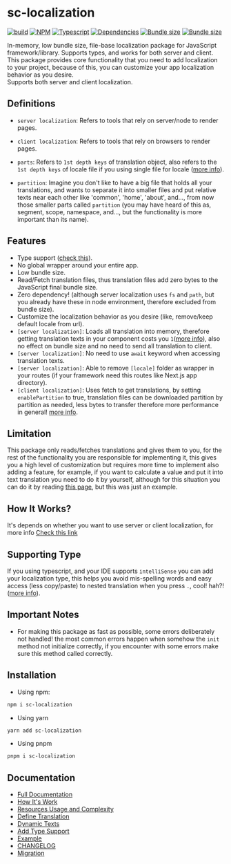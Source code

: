 # sc-localization

[![build](https://img.shields.io/github/actions/workflow/status/cherali/localization/release_package.yml?logo=github&style=flat-square)](https://www.npmjs.com/package/sc-localization "build")
[![NPM](https://img.shields.io/npm/v/sc-localization?color=cb3837&label=NPM&style=flat-square)](https://www.npmjs.com/package/sc-localization "Current npm version.")
[![Typescript](https://img.shields.io/github/package-json/dependency-version/cherali/localization/dev/typescript?logo=typescript&logoColor=white&color=3178C6&label=Typescript&style=flat-square)](https://www.npmjs.com/package/typescript "Typescript version.")
[![Dependencies](https://img.shields.io/librariesio/dependents/npm/sc-localization?label=Dependencies&style=flat-square)](https://www.npmjs.com/package/sc-localization "Dependencies")
[![Bundle size](<https://img.shields.io/badge/Server_(gzip)-1.1_KB-7F27FF?&style=flat-square>)](https://www.npmjs.com/package/sc-localization "Server Localization Bundle Size")
[![Bundle size](<https://img.shields.io/badge/Client_(gzip)-1.2_KB-7F27FF?&style=flat-square>)](https://www.npmjs.com/package/sc-localization "Client Localization Bundle Size")

In-memory, low bundle size, file-base localization package for JavaScript framework/library. Supports types, and works for both server and client. <br>
This package provides core functionality that you need to add localization to your project, because of this, you can customize your app localization behavior as you desire. <br>
Supports both server and client localization.

## Definitions

- `server localization`: Refers to tools that rely on server/node to render pages.
- `client localization`: Refers to tools that rely on browsers to render pages.

- `parts`: Refers to `1st depth keys` of translation object, also refers to the `1st depth keys` of locale file if you using single file for locale ([more info](./markdown/define-translation.md)).
- `partition`: Imagine you don't like to have a big file that holds all your translations, and wants to separate it into smaller files and put relative texts near each other like 'common', 'home', 'about', and..., from now those smaller parts called `partition` (you may have heard of this as, segment, scope, namespace, and..., but the functionality is more important than its name).

## Features

- Type support ([check this](#supporting-type)).
- No global wrapper around your entire app.
- Low bundle size.
- Read/Fetch translation files, thus translation files add zero bytes to the JavaScript final bundle size.
- Zero dependency! (although server localization uses `fs` and `path`, but you already have these in node environment, therefore excluded from bundle size).
- Customize the localization behavior as you desire (like, remove/keep default locale from url).
- `[server localization]`: Loads all translation into memory, therefore getting translation texts in your component costs you `1`([more info](./markdown/resources.md)), also no effect on bundle size and no need to send all translation to client.
- `[server localization]`: No need to use `await` keyword when accessing translation texts.
- `[server localization]`: Able to remove `[locale]` folder as wrapper in your routes (if your framework need this routes like Next.js app directory).
- `[client localization]`: Uses fetch to get translations, by setting `enablePartition` to true, translation files can be downloaded partition by partition as needed, less bytes to transfer therefore more performance in general! [more info](/markdown/resources.md#notes).

## Limitation

This package only reads/fetches translations and gives them to you, for the rest of the functionality you are responsible for implementing it, this gives you a high level of customization but requires more time to implement also adding a feature, for example, if you want to calculate a value and put it into text translation you need to do it by yourself, although for this situation you can do it by reading [this page](./markdown/dynamic-text.md), but this was just an example.

## How It Works?

It's depends on whether you want to use server or client localization, for more info [Check this link](./markdown/how-works.md)

## Supporting Type

If you using typescript, and your IDE supports `intelliSense` you can add your localization type, this helps you avoid mis-spelling words and easy access (less copy/paste) to nested translation when you press `.`, cool! hah?! ([more info](./markdown/add-type-support.md)).

## Important Notes

- For making this package as fast as possible, some errors deliberately not handled! the most common errors happen when somehow the `init` method not initialize correctly, if you encounter with some errors make sure this method called correctly.

## Installation

- Using npm:

```bash
npm i sc-localization
```

- Using yarn

```bash
yarn add sc-localization
```

- Using pnpm

```bash
pnpm i sc-localization
```

## Documentation

- [Full Documentation](./docs/index.md)
- [How It's Work](./markdown/how-works.md)
- [Resources Usage and Complexity](./markdown/resources.md)
- [Define Translation](./markdown/define-translation.md)
- [Dynamic Texts](./markdown/dynamic-text.md)
- [Add Type Support](./markdown/add-type-support.md)
- [Example](./markdown/examples/example.md)
- [CHANGELOG](./CHANGELOG.MD)
- [Migration](./markdown/migration/migration.md)

